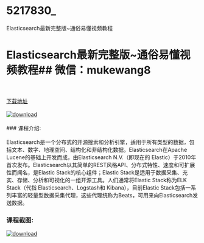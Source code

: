 # 5217830_
Elasticsearch最新完整版~通俗易懂视频教程
# Elasticsearch最新完整版~通俗易懂视频教程## 微信：mukewang8
<br/></br>[下载地址](http://www.36tz.cn/article/5217830 "下载地址")
<br/></br>[![download](http://36tz.cn/muke_img/2021_01_1-90-300x173.png "下载地址")](http://www.36tz.cn/article/5217830 "下载地址")
<br/></br>### 课程介绍:<br/></br>Elasticsearch是一个分布式的开源搜索和分析引擎，适用于所有类型的数据，包括文本、数字、地理空间、结构化和非结构化数据。Elasticsearch在Apache Lucene的基础上开发而成，由Elasticsearch N.V.（即现在的 Elastic）于2010年首次发布。Elasticsearch以其简单的REST风格API、分布式特性、速度和可扩展性而闻名，是Elastic Stack的核心组件；Elastic Stack是适用于数据采集、充实、存储、分析和可视化的一组开源工具。人们通常将Elastic Stack称为ELK Stack（代指 Elasticsearch、Logstash和 Kibana），目前Elastic Stack包括一系列丰富的轻量型数据采集代理，这些代理统称为Beats，可用来向Elasticsearch发送数据。

### 课程截图:
[![download](http://36tz.cn/muke_img/2021_01_2-107.png "下载地址")](http://www.36tz.cn/article/5217830 "下载地址")
